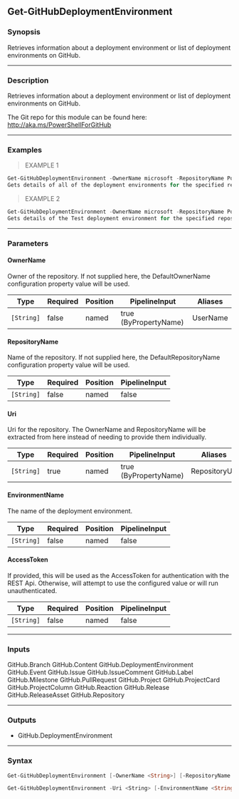 Get-GitHubDeploymentEnvironment
-------------------------------

### Synopsis
Retrieves information about a deployment environment or list of deployment environments on GitHub.

---

### Description

Retrieves information about a deployment environment or list of deployment environments on GitHub.

The Git repo for this module can be found here: http://aka.ms/PowerShellForGitHub

---

### Examples
> EXAMPLE 1

```PowerShell
Get-GitHubDeploymentEnvironment -OwnerName microsoft -RepositoryName PowerShellForGitHub
Gets details of all of the deployment environments for the specified repository.
```
> EXAMPLE 2

```PowerShell
Get-GitHubDeploymentEnvironment -OwnerName microsoft -RepositoryName PowerShellForGitHub -EnvironmentName Test
Gets details of the Test deployment environment for the specified repository.
```

---

### Parameters
#### **OwnerName**
Owner of the repository.
If not supplied here, the DefaultOwnerName configuration property value will be used.

|Type      |Required|Position|PipelineInput        |Aliases |
|----------|--------|--------|---------------------|--------|
|`[String]`|false   |named   |true (ByPropertyName)|UserName|

#### **RepositoryName**
Name of the repository.
If not supplied here, the DefaultRepositoryName configuration property value will be used.

|Type      |Required|Position|PipelineInput|
|----------|--------|--------|-------------|
|`[String]`|false   |named   |false        |

#### **Uri**
Uri for the repository.
The OwnerName and RepositoryName will be extracted from here instead of needing to provide
them individually.

|Type      |Required|Position|PipelineInput        |Aliases      |
|----------|--------|--------|---------------------|-------------|
|`[String]`|true    |named   |true (ByPropertyName)|RepositoryUrl|

#### **EnvironmentName**
The name of the deployment environment.

|Type      |Required|Position|PipelineInput|
|----------|--------|--------|-------------|
|`[String]`|false   |named   |false        |

#### **AccessToken**
If provided, this will be used as the AccessToken for authentication with the
REST Api.  Otherwise, will attempt to use the configured value or will run unauthenticated.

|Type      |Required|Position|PipelineInput|
|----------|--------|--------|-------------|
|`[String]`|false   |named   |false        |

---

### Inputs
GitHub.Branch
GitHub.Content
GitHub.DeploymentEnvironment
GitHub.Event
GitHub.Issue
GitHub.IssueComment
GitHub.Label
GitHub.Milestone
GitHub.PullRequest
GitHub.Project
GitHub.ProjectCard
GitHub.ProjectColumn
GitHub.Reaction
GitHub.Release
GitHub.ReleaseAsset
GitHub.Repository

---

### Outputs
* GitHub.DeploymentEnvironment

---

### Syntax
```PowerShell
Get-GitHubDeploymentEnvironment [-OwnerName <String>] [-RepositoryName <String>] [-EnvironmentName <String>] [-AccessToken <String>] [<CommonParameters>]
```
```PowerShell
Get-GitHubDeploymentEnvironment -Uri <String> [-EnvironmentName <String>] [-AccessToken <String>] [<CommonParameters>]
```

